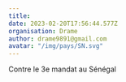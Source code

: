 ```yaml
---
title: 
date: 2023-02-20T17:56:44.577Z
organisation: Drame 
author: drame9891@gmail.com
avatar: "/img/pays/SN.svg"
---
```


Contre le 3e mandat au Sénégal 